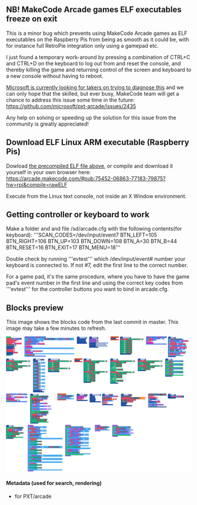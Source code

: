 ## NB! MakeCode Arcade games ELF executables freeze on exit
This is a minor bug which prevents using MakeCode Arcade games as ELF executables on the Raspberry Pis from being as smooth as it could be, with for instance full RetroPie integration only using a gamepad etc. 

I just found a temporary work-around by pressing a combination of CTRL+C and CTRL+D on the keyboard to log out from and reset the console, and thereby killing the game and returning control of the screen and keyboard to a new console without having to reboot. 

[Microsoft is currently looking for takers on trying to diagnose this](https://forum.makecode.com/t/how-to-launch-makecode-arcade-uf2s-in-raspbian-retropie/2725/22) and we can only hope that the skilled, but ever busy, MakeCode team will get a chance to address this issue some time in the future:
https://github.com/microsoft/pxt-arcade/issues/2435

Any help on solving or speeding up the solution for this issue from the community is greatly appreciated!



## Download ELF Linux ARM executable (Raspberry Pis)
Dowload [the precompiled ELF file above](https://github.com/Vegz78/jumpy-platformer-ELF-test/raw/master/arcade-jumpy-platformer.elf), or compile and download it yourself in your own browser here:
https://arcade.makecode.com/#pub:75452-06863-77183-79875?hw=rpi&compile=rawELF

Execute from the Linux text console, not inside an X Window environment.


## Getting controller or keyboard to work
Make a folder and and file /sd/arcade.cfg with the following contents(for keyboard):
'''SCAN_CODES=/dev/input/event7
BTN_LEFT=105
BTN_RIGHT=106
BTN_UP=103
BTN_DOWN=108
BTN_A=30
BTN_B=44
BTN_RESET=16
BTN_EXIT=17
BTN_MENU=18'''

Double check by running '''evtest''' which /dev/input/event# number your keyboard is connected to. If not #7, edit the first line to the correct number.

For a game pad, it's the same procedure, where you have to have the game pad's event number in the first line and using the correct key codes from '''evtest''' for the controller buttons you want to bind in arcade.cfg.





## Blocks preview

This image shows the blocks code from the last commit in master.
This image may take a few minutes to refresh.

![A rendered view of the blocks](https://github.com/vegz78/jumpy-platformer/raw/master/.github/makecode/blocks.png)

#### Metadata (used for search, rendering)

* for PXT/arcade
<script src="https://makecode.com/gh-pages-embed.js"></script><script>makeCodeRender("{{ site.makecode.home_url }}", "{{ site.github.owner_name }}/{{ site.github.repository_name }}");</script>
